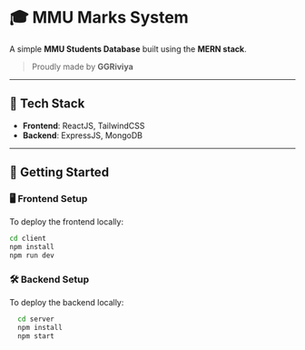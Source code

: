 
# 🎓 MMU Marks System

A simple **MMU Students Database** built using the **MERN stack**.


> Proudly made by **GGRiviya**

---

## 📌 Tech Stack

- **Frontend**: ReactJS, TailwindCSS  
- **Backend**: ExpressJS, MongoDB  

---

## 🚀 Getting Started

### 🖥️ Frontend Setup

To deploy the frontend locally:

```bash
cd client
npm install
npm run dev
```

### 🛠️ Backend Setup
To deploy the backend locally:

```bash
  cd server
  npm install
  npm start
```



